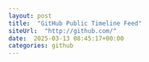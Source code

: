 ```yaml
---
layout: post
title:  "GitHub Public Timeline Feed"
siteUrl:  "http://github.com/"
date:  2025-03-13 08:45:17+00:00
categories: github
---
```

